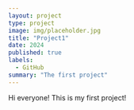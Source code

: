 ```yaml
---
layout: project
type: project
image: img/placeholder.jpg
title: "Project1"
date: 2024
published: true
labels:
  - GitHub
summary: "The first project"
---
```


Hi everyone! This is my first project!
